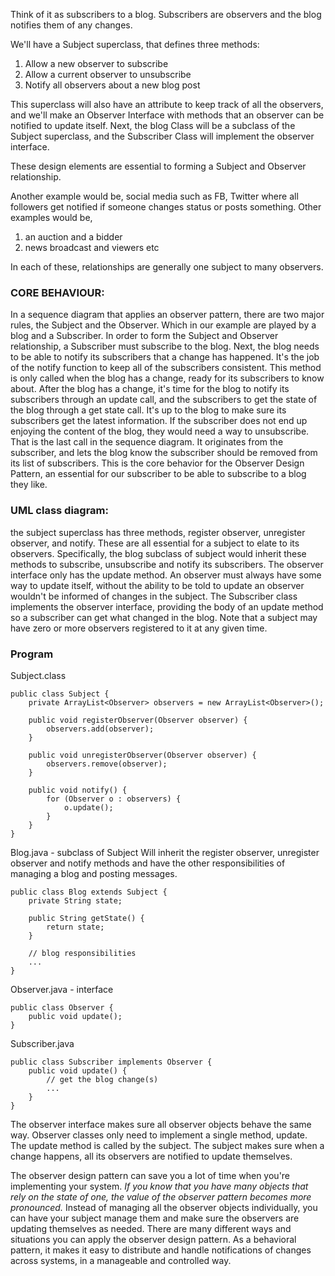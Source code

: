 Think of it as subscribers to a blog. Subscribers are observers and the blog notifies them of any changes.


We'll have a Subject superclass, that defines three methods:
1. Allow a new observer to subscribe
2. Allow a current observer to unsubscribe
3. Notify all observers about a new blog post

This superclass will also have an attribute to keep track of all the observers, and we'll make an Observer Interface with methods that an observer can be notified to update itself. 
Next, the blog Class will be a subclass of the Subject superclass, and the Subscriber Class will implement the observer interface. 

These design elements are essential to forming a Subject and Observer relationship. 

Another example would be, social media such as FB, Twitter where all followers get notified if someone changes status or posts something.
Other examples would be,
1. an auction and a bidder
2. news broadcast and viewers etc

In each of these, relationships are generally one subject to many observers.



### CORE BEHAVIOUR:
In a sequence diagram that applies an observer pattern, there are two major rules, the Subject and the Observer.
Which in our example are played by a blog and a Subscriber. In order to form the Subject and Observer relationship, a Subscriber must subscribe to the blog. Next, the blog needs to be able to notify its subscribers that a change has happened. It's the job of the notify function to keep all of the subscribers consistent. This method is only called when the blog has a change, ready for its subscribers to know about. After the blog has a change, it's time for the blog to notify its subscribers through an update call, and the subscribers to get the state of the blog through a get state call. It's up to the blog to make sure its subscribers get the latest information. If the subscriber does not end up enjoying the content of the blog, they would need a way to unsubscribe. That is the last call in the sequence diagram. It originates from the subscriber, and lets the blog know the subscriber should be removed from its list of subscribers. This is the core behavior for the Observer Design Pattern, an essential for our subscriber to be able to subscribe to a blog they like. 



### UML class diagram:
the subject superclass has three methods, register observer, unregister observer, and notify. These are all essential for a subject to elate to its observers. Specifically, the blog subclass of subject would inherit these methods to subscribe, unsubscribe and notify its subscribers. The observer interface only has the update method. An observer must always have some way to update itself, without the ability to be told to update an observer wouldn't be informed of changes in the subject. The Subscriber class implements the observer interface, providing the body of an update method so a subscriber can get what changed in the blog. Note that a subject may have zero or more observers registered to it at any given time.



### Program
Subject.class
```
public class Subject {
    private ArrayList<Observer> observers = new ArrayList<Observer>();

    public void registerObserver(Observer observer) {
        observers.add(observer);
    }

    public void unregisterObserver(Observer observer) {
        observers.remove(observer);
    }

    public void notify() {
        for (Observer o : observers) {
            o.update();
        }
    }
}
```

Blog.java - subclass of Subject
Will inherit the register observer, unregister observer and notify methods and have the other responsibilities of managing a blog and posting messages.

```
public class Blog extends Subject {
    private String state;
    
    public String getState() {
        return state;
    }

    // blog responsibilities
    ...
}
```

Observer.java - interface
```
public class Observer {
    public void update();
}
```


Subscriber.java
```
public class Subscriber implements Observer {
    public void update() {
        // get the blog change(s)
        ...
    }
}
```



The observer interface makes sure all observer objects behave the same way. Observer classes only need to implement a single method, update. The update method is called by the subject. The subject makes sure when a change happens, all its observers are notified to update themselves. 

The observer design pattern can save you a lot of time when you're implementing your system. *If you know that you have many objects that rely on the state of one, the value of the observer pattern becomes more pronounced.* Instead of managing all the observer objects individually, you can have your subject manage them and make sure the observers are updating themselves as needed. There are many different ways and situations you can apply the observer design pattern. As a behavioral pattern, it makes it easy to distribute and handle notifications of changes across systems, in a manageable and controlled way. 